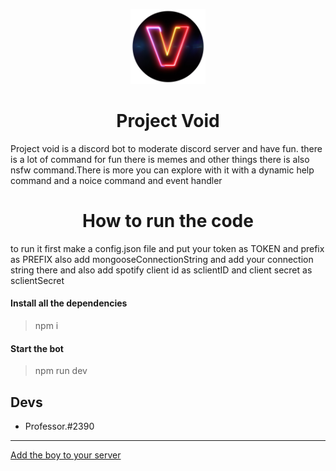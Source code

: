 ﻿<p align="center">
<img src="./static/icon.png" style="height: 120px"/>
</p>

<h1 align="center">Project Void</h1>
<p align="">Project void is a discord bot to moderate discord server and have fun. there is a lot of command for fun there is memes and other things there is also nsfw command.There is more you can explore with it with a dynamic help command and a noice command and event handler</p>

<h1 align="center">How to run the code</h1>
<p>to run it first make a config.json file and put your token as TOKEN and prefix as PREFIX also add mongooseConnectionString and add your connection string there and also add spotify client id as sclientID and client secret as sclientSecret</p>

#### Install all the dependencies

>npm i
#### Start the bot

> npm run dev

## Devs
<ul>
  <li>Professor.#2390</li>
</ul>

<hr/>
<a href="https://discord.com/api/oauth2/authorize?client_id=881214410742448179&permissions=8&scope=bot%20applications.commands">Add the boy to your server</a>
